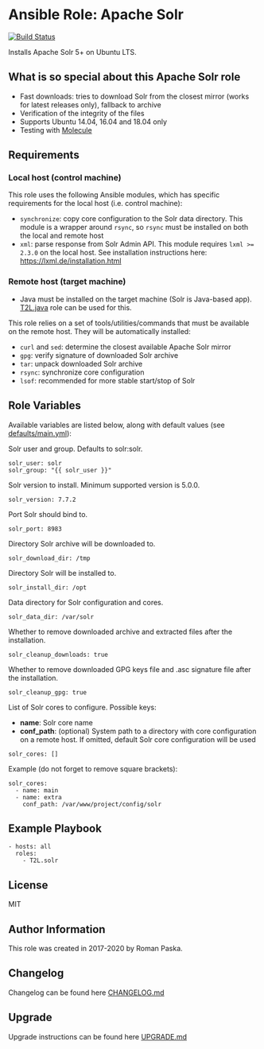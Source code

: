 # Ansible Role: Apache Solr

[![Build Status](https://travis-ci.org/T2L/ansible-role-solr.svg?branch=2.0.1)](https://travis-ci.org/T2L/ansible-role-solr)

Installs Apache Solr 5+ on Ubuntu LTS.

## What is so special about this Apache Solr role

- Fast downloads: tries to download Solr from the closest mirror (works for latest releases only), fallback to archive
- Verification of the integrity of the files
- Supports Ubuntu 14.04, 16.04 and 18.04 only
- Testing with [Molecule](https://github.com/metacloud/molecule)

## Requirements

### Local host (control machine)

This role uses the following Ansible modules, which has specific requirements for the local host (i.e. control machine):

- `synchronize`: copy core configuration to the Solr data directory. This module is a wrapper around `rsync`, so `rsync` must be installed on both the local and remote host
- `xml`: parse response from Solr Admin API. This module requires `lxml >= 2.3.0` on the local host. See installation instructions here: https://lxml.de/installation.html

### Remote host (target machine)

- Java must be installed on the target machine (Solr is Java-based app). [T2L.java](https://galaxy.ansible.com/T2L/java) role can be used for this.

This role relies on a set of tools/utilities/commands that must be available on the remote host. They will be automatically installed:

- `curl` and `sed`: determine the closest available Apache Solr mirror
- `gpg`: verify signature of downloaded Solr archive
- `tar`: unpack downloaded Solr archive
- `rsync`: synchronize core configuration
- `lsof`: recommended for more stable start/stop of Solr

## Role Variables

Available variables are listed below, along with default values (see [defaults/main.yml](defaults/main.yml)):

Solr user and group. Defaults to solr:solr.

    solr_user: solr
    solr_group: "{{ solr_user }}"

Solr version to install. Minimum supported version is 5.0.0.

    solr_version: 7.7.2

Port Solr should bind to.

    solr_port: 8983

Directory Solr archive will be downloaded to.

    solr_download_dir: /tmp

Directory Solr will be installed to.

    solr_install_dir: /opt

Data directory for Solr configuration and cores.

    solr_data_dir: /var/solr

Whether to remove downloaded archive and extracted files after the installation.

    solr_cleanup_downloads: true

Whether to remove downloaded GPG keys file and .asc signature file after the installation.

    solr_cleanup_gpg: true

List of Solr cores to configure. Possible keys:

- **name**: Solr core name
- **conf_path**: (optional) System path to a directory with core configuration on a remote host. If omitted, default Solr core configuration will be used

```
solr_cores: []
```

Example (do not forget to remove square brackets):

    solr_cores:
      - name: main
      - name: extra
        conf_path: /var/www/project/config/solr

## Example Playbook

    - hosts: all
      roles:
        - T2L.solr

## License

MIT

## Author Information

This role was created in 2017-2020 by Roman Paska.

## Changelog

Changelog can be found here [CHANGELOG.md](CHANGELOG.md)

## Upgrade

Upgrade instructions can be found here [UPGRADE.md](/UPGRADE.md)

